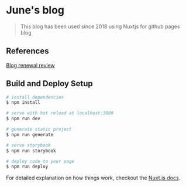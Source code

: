 # June's blog

> This blog has been used since 2018 using Nuxtjs for github pages blog

## References

[Blog renewal review](https://jicjjang.github.io/blog/post/blog-renewal)

## Build and Deploy Setup

``` bash
# install dependencies
$ npm install

# serve with hot reload at localhost:3000
$ npm run dev

# generate static project
$ npm run generate

# serve storybook
$ npm run storybook

# deploy code to your page
$ npm run deploy
```

For detailed explanation on how things work, checkout the [Nuxt.js docs](https://github.com/nuxt/nuxt.js).
